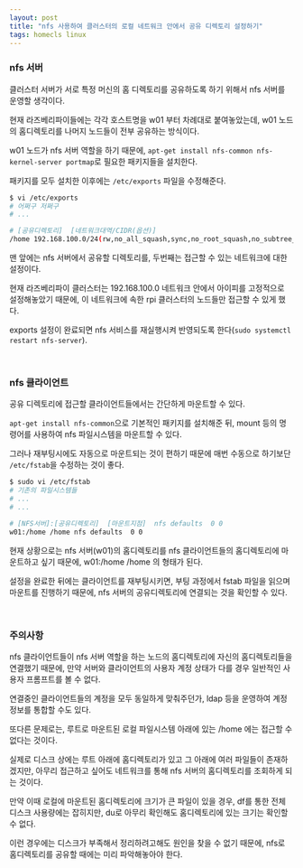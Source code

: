 ```yaml
---
layout: post
title: "nfs 사용하여 클러스터의 로컬 네트워크 안에서 공유 디렉토리 설정하기"
tags: homecls linux
---
```


### nfs 서버

클러스터 서버가 서로 특정 머신의 홈 디렉토리를 공유하도록 하기 위해서 nfs 서버를 운영할 생각이다.

현재 라즈베리파이들에는 각각 호스트명을 w01 부터 차례대로 붙여놓았는데, w01 노드의 홈디렉토리를 나머지 노드들이 전부 공유하는 방식이다.

w01 노드가 nfs 서버 역할을 하기 때문에, ```apt-get install nfs-common nfs-kernel-server portmap```로 필요한 패키지들을 설치한다.

패키지를 모두 설치한 이후에는 ```/etc/exports``` 파일을 수정해준다.

```bash
$ vi /etc/exports
# 어쩌구 저쩌구
# ...

# [공유디렉토리]  [네트워크대역/CIDR(옵션)]
/home 192.168.100.0/24(rw,no_all_squash,sync,no_root_squash,no_subtree_check)
```

맨 앞에는 nfs 서버에서 공유할 디렉토리를, 두번째는 접근할 수 있는 네트워크에 대한 설정이다.

현재 라즈베리파이 클러스터는 192.168.100.0 네트워크 안에서 아이피를 고정적으로 설정해놓았기 때문에, 이 네트워크에 속한 rpi 클러스터의 노드들만 접근할 수 있게 했다.

exports 설정이 완료되면 nfs 서비스를 재실행시켜 반영되도록 한다(```sudo systemctl restart nfs-server```).

<br>

### nfs 클라이언트

공유 디렉토리에 접근할 클라이언트들에서는 간단하게 마운트할 수 있다.

```apt-get install nfs-common```으로 기본적인 패키지를 설치해준 뒤, mount 등의 명령어를 사용하여 nfs 파일시스템을 마운트할 수 있다.

그러나 재부팅시에도 자동으로 마운트되는 것이 편하기 때문에 매번 수동으로 하기보단 ```/etc/fstab```을 수정하는 것이 좋다.

```bash
$ sudo vi /etc/fstab
# 기존의 파일시스템들
# ...
# ...

# [NFS서버]:[공유디렉토리]  [마운트지점]  nfs defaults  0 0
w01:/home /home nfs defaults  0 0
```

현재 상황으로는 nfs 서버(w01)의 홈디렉토리를 nfs 클라이언트들의 홈디렉토리에 마운트하고 싶기 때문에, w01:/home  /home 의 형태가 된다.

설정을 완료한 뒤에는 클라이언트를 재부팅시키면, 부팅 과정에서 fstab 파일을 읽으며 마운트를 진행하기 때문에, nfs 서버의 공유디렉토리에 연결되는 것을 확인할 수 있다.

<br>

### 주의사항

nfs 클라이언트들이 nfs 서버 역할을 하는 노드의 홈디렉토리에 자신의 홈디렉토리들을 연결했기 때문에, 만약 서버와 클라이언트의 사용자 계정 상태가 다를 경우 일반적인 사용자 프롬프트를 볼 수 없다.

연결중인 클라이언트들의 계정을 모두 동일하게 맞춰주던가, ldap 등을 운영하여 계정 정보를 통합할 수도 있다.

또다른 문제로는, 루트로 마운트된 로컬 파일시스템 아래에 있는 /home 에는 접근할 수 없다는 것이다.

실제로 디스크 상에는 루트 아래에 홈디렉토리가 있고 그 아래에 여러 파일들이 존재하겠지만, 아무리 접근하고 싶어도 네트워크를 통해 nfs 서버의 홈디렉토리를 조회하게 되는 것이다.

만약 이때 로컬에 마운트된 홈디렉토리에 크기가 큰 파일이 있을 경우, df를 통한 전체 디스크 사용량에는 잡히지만, du로 아무리 확인해도 홈디렉토리에 있는 크기는 확인할 수 없다.

이런 경우에는 디스크가 부족해서 정리하려고해도 원인을 찾을 수 없기 때문에, nfs로 홈디렉토리를 공유할 때에는 미리 파악해놓아야 한다.